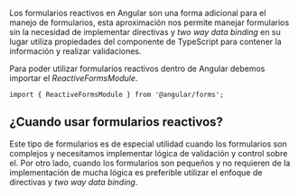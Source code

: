 Los formularios reactivos en Angular son una forma adicional para el manejo de formularios, esta aproximación nos permite manejar formularios sin la necesidad de implementar directivas y *two way data binding* en su lugar utiliza propiedades del componente de TypeScript para contener la información y realizar validaciones.

Para poder utilizar formularios reactivos dentro de Angular debemos importar el *ReactiveFormsModule*.

```
import { ReactiveFormsModule } from '@angular/forms';
```
## ¿Cuando usar formularios reactivos?

Este tipo de formularios es de especial utilidad cuando los formularios son complejos y necesitamos implementar lógica de validación y control sobre el. Por otro lado, cuando los formularios son pequeños y no requieren de la implementación de mucha lógica es preferible utilizar el enfoque de directivas y *two way data binding*.